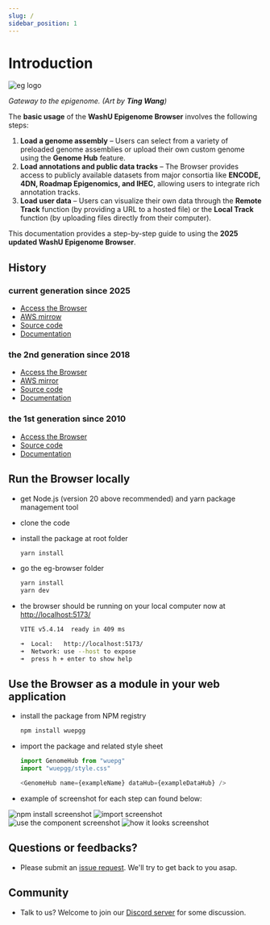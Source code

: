 ```yaml
---
slug: /
sidebar_position: 1
---
```


# Introduction

![eg logo](/img/home/eg.png)

*Gateway to the epigenome. (Art by **Ting Wang**)*

The **basic usage** of the **WashU Epigenome Browser** involves the following steps:  

1. **Load a genome assembly** – Users can select from a variety of preloaded genome assemblies or upload their own custom genome using the **Genome Hub** feature.  
2. **Load annotations and public data tracks** – The Browser provides access to publicly available datasets from major consortia like **ENCODE, 4DN, Roadmap Epigenomics, and IHEC**, allowing users to integrate rich annotation tracks.  
3. **Load user data** – Users can visualize their own data through the **Remote Track** function (by providing a URL to a hosted file) or the **Local Track** function (by uploading files directly from their computer).  

This documentation provides a step-by-step guide to using the **2025 updated WashU Epigenome Browser**.

## History

### current generation since 2025

* [Access the Browser](https://epigenomegateway.wustl.edu/browser/)
* [AWS mirrow](https://epigenomegateway.org/browser/)
* [Source code](https://github.com/twlab/eg3)
* [Documentation](https://epgg.github.io/)

### the 2nd generation since 2018

* [Access the Browser](https://epigenomegateway.wustl.edu/browser2022/)
* [AWS mirror](https://epigenomegateway.org/browser2022/)
* [Source code](https://github.com/lidaof/eg-react)
* [Documentation](https://eg.readthedocs.io/en/latest/)

### the 1st generation since 2010

* [Access the Browser](https://epigenomegateway.wustl.edu/legacy/)
* [Source code](https://github.com/epgg/eg)
* [Documentation](https://wiki.wubrowse.org/)

## Run the Browser locally

* get Node.js (version 20 above recommended) and yarn package management tool
* clone the code
* install the package at root folder

    ```bash
    yarn install
    ```

* go the eg-browser folder

    ```bash
    yarn install
    yarn dev
    ```

* the browser should be running on your local computer now at [http://localhost:5173/](http://localhost:5173/)

    ```bash
    VITE v5.4.14  ready in 409 ms

  ➜  Local:   http://localhost:5173/
  ➜  Network: use --host to expose
  ➜  press h + enter to show help
    ```

## Use the Browser as a module in your web application

* install the package from NPM registry

    ```bash
    npm install wuepgg
    ```

* import the package and related style sheet

    ```javascript
    import GenomeHub from "wuepg"
    import "wuepgg/style.css"
    
    <GenomeHub name={exampleName} dataHub={exampleDataHub} />
    ```

* example of screenshot for each step can found below:

![npm install screenshot](/img/home/npm1.png)
![import screenshot](/img/home/npm2.png)
![use the component screenshot](/img/home/npm3.png)
![how it looks screenshot](/img/home/npm4.png)

## Questions or feedbacks?

* Please submit an [issue request](https://github.com/twlab/eg3/issues). We'll try to get back to you asap.

## Community

* Talk to us? Welcome to join our [Discord server](https://discord.gg/Mvngzxa9) for some discussion.
